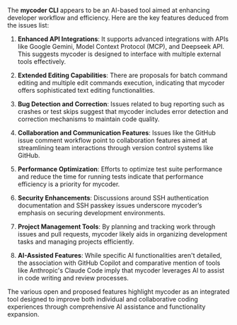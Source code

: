 ﻿The **mycoder CLI** appears to be an AI-based tool aimed at enhancing developer workflow and efficiency. Here are the key features deduced from the issues list:

1. **Enhanced API Integrations**: It supports advanced integrations with APIs like Google Gemini, Model Context Protocol (MCP), and Deepseek API. This suggests mycoder is designed to interface with multiple external tools effectively.

2. **Extended Editing Capabilities**: There are proposals for batch command editing and multiple edit commands execution, indicating that mycoder offers sophisticated text editing functionalities.

3. **Bug Detection and Correction**: Issues related to bug reporting such as crashes or test skips suggest that mycoder includes error detection and correction mechanisms to maintain code quality.

4. **Collaboration and Communication Features**: Issues like the GitHub issue comment workflow point to collaboration features aimed at streamlining team interactions through version control systems like GitHub.

5. **Performance Optimization**: Efforts to optimize test suite performance and reduce the time for running tests indicate that performance efficiency is a priority for mycoder.

6. **Security Enhancements**: Discussions around SSH authentication documentation and SSH passkey issues underscore mycoder’s emphasis on securing development environments.

7. **Project Management Tools**: By planning and tracking work through issues and pull requests, mycoder likely aids in organizing development tasks and managing projects efficiently.

8. **AI-Assisted Features**: While specific AI functionalities aren't detailed, the association with GitHub Copilot and comparative mention of tools like Anthropic's Claude Code imply that mycoder leverages AI to assist in code writing and review processes.

The various open and proposed features highlight mycoder as an integrated tool designed to improve both individual and collaborative coding experiences through comprehensive AI assistance and functionality expansion.

